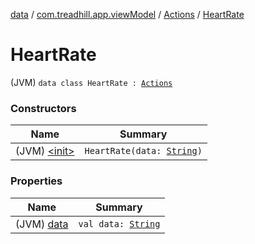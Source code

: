 [data](../../../index.md) / [com.treadhill.app.viewModel](../../index.md) / [Actions](../index.md) / [HeartRate](./index.md)

# HeartRate

(JVM) `data class HeartRate : `[`Actions`](../index.md)

### Constructors

| Name | Summary |
|---|---|
| (JVM) [&lt;init&gt;](-init-.md) | `HeartRate(data: `[`String`](https://kotlinlang.org/api/latest/jvm/stdlib/kotlin/-string/index.html)`)` |

### Properties

| Name | Summary |
|---|---|
| (JVM) [data](data.md) | `val data: `[`String`](https://kotlinlang.org/api/latest/jvm/stdlib/kotlin/-string/index.html) |
